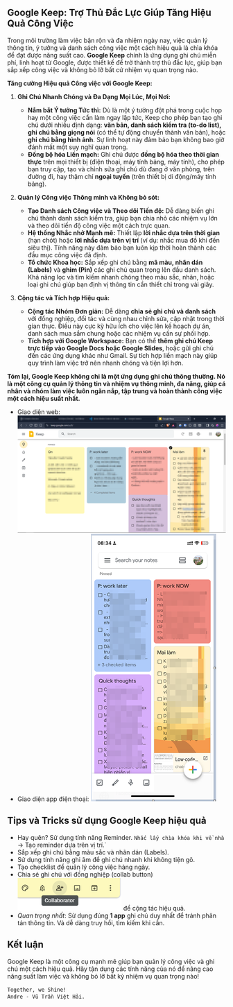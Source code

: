 ## **Google Keep: Trợ Thủ Đắc Lực Giúp Tăng Hiệu Quả Công Việc**

Trong môi trường làm việc bận rộn và đa nhiệm ngày nay, việc quản lý thông tin, ý tưởng và danh sách công việc một cách hiệu quả là chìa khóa để đạt được năng suất cao. **Google Keep** chính là ứng dụng ghi chú miễn phí, linh hoạt từ Google, được thiết kế để trở thành trợ thủ đắc lực, giúp bạn sắp xếp công việc và không bỏ lỡ bất cứ nhiệm vụ quan trọng nào.

**Tăng cường Hiệu quả Công việc với Google Keep:**

1.  **Ghi Chú Nhanh Chóng và Đa Dạng Mọi Lúc, Mọi Nơi:**
    * **Nắm bắt Ý tưởng Tức thì:** Dù là một ý tưởng đột phá trong cuộc họp hay một công việc cần làm ngay lập tức, Keep cho phép bạn tạo ghi chú dưới nhiều định dạng: **văn bản, danh sách kiểm tra (to-do list), ghi chú bằng giọng nói** (có thể tự động chuyển thành văn bản), hoặc **ghi chú bằng hình ảnh**. Sự linh hoạt này đảm bảo bạn không bao giờ đánh mất một suy nghĩ quan trọng.
    * **Đồng bộ hóa Liền mạch:** Ghi chú được **đồng bộ hóa theo thời gian thực** trên mọi thiết bị (điện thoại, máy tính bảng, máy tính), cho phép bạn truy cập, tạo và chỉnh sửa ghi chú dù đang ở văn phòng, trên đường đi, hay thậm chí **ngoại tuyến** (trên thiết bị di động/máy tính bảng).

2.  **Quản lý Công việc Thông minh và Không bỏ sót:**
    * **Tạo Danh sách Công việc và Theo dõi Tiến độ:** Dễ dàng biến ghi chú thành danh sách kiểm tra, giúp bạn chia nhỏ các nhiệm vụ lớn và theo dõi tiến độ công việc một cách trực quan.
    * **Hệ thống Nhắc nhở Mạnh mẽ:** Thiết lập **lời nhắc dựa trên thời gian** (hạn chót) hoặc **lời nhắc dựa trên vị trí** (ví dụ: nhắc mua đồ khi đến siêu thị). Tính năng này đảm bảo bạn luôn kịp thời hoàn thành các đầu mục công việc đã định.
    * **Tổ chức Khoa học:** Sắp xếp ghi chú bằng **mã màu, nhãn dán (Labels)** và **ghim (Pin)** các ghi chú quan trọng lên đầu danh sách. Khả năng lọc và tìm kiếm nhanh chóng theo màu sắc, nhãn, hoặc loại ghi chú giúp bạn định vị thông tin cần thiết chỉ trong vài giây.

3.  **Cộng tác và Tích hợp Hiệu quả:**
    * **Cộng tác Nhóm Đơn giản:** Dễ dàng **chia sẻ ghi chú và danh sách** với đồng nghiệp, đối tác và cùng nhau chỉnh sửa, cập nhật trong thời gian thực. Điều này cực kỳ hữu ích cho việc lên kế hoạch dự án, danh sách mua sắm chung hoặc các nhiệm vụ cần sự phối hợp.
    * **Tích hợp với Google Workspace:** Bạn có thể **thêm ghi chú Keep trực tiếp vào Google Docs hoặc Google Slides**, hoặc gửi ghi chú đến các ứng dụng khác như Gmail. Sự tích hợp liền mạch này giúp quy trình làm việc trở nên nhanh chóng và tiện lợi hơn.

**Tóm lại, Google Keep không chỉ là một ứng dụng ghi chú thông thường. Nó là một công cụ quản lý thông tin và nhiệm vụ thông minh, đa năng, giúp cá nhân và nhóm làm việc luôn ngăn nắp, tập trung và hoàn thành công việc một cách hiệu suất nhất.**


- Giao diện web: ![alt text](img/web.png)
- Giao diện app điện thoại: ![alt text](img/mobile.png)

## Tips và Tricks sử dụng Google Keep hiệu quả
- Hay quên? Sử dụng tính năng Reminder.
`Nhắc lấy chìa khóa khi về nhà` -> Tạo reminder dựa trên vị trí.`
- Sắp xếp ghi chú bằng màu sắc và nhãn dán (Labels).
- Sử dụng tính năng ghi âm để ghi chú nhanh khi không tiện gõ.
- Tạo checklist để quản lý công việc hàng ngày.
- Chia sẻ ghi chú với đồng nghiệp (collab button) ![alt text](img/collab.png) để cộng tác hiệu quả.
- *Quan trọng nhất*: Sử dụng đúng **1 app** ghi chú duy nhất để tránh phân tán thông tin.
Và dễ dàng truy hồi, tìm kiếm khi cần.

## Kết luận
Google Keep là một công cụ mạnh mẽ giúp bạn quản lý công việc và ghi chú một
cách hiệu quả. Hãy tận dụng các tính năng của nó để nâng cao năng suất làm việc và không bỏ lỡ bất kỳ nhiệm vụ quan trọng nào!

```sig
Together, we Shine!
Andre - Vũ Trần Việt Hải.
```
